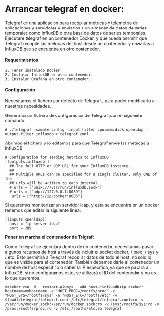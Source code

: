 # Arrancar telegraf en docker:

Telegraf es una aplicación para recopilar métricas y telemetría de aplicaciones 
y servidores y enviarlos a un almacén de datos de series temporales como InfluxDB o otra
base de datos de series temporales. 
Ejecutare telegraf en un contenedor Docker, y que pueda permitir que Telegraf recopile las 
métricas del host desde un contenedor y enviarlas a InfluxDB que se encuentra en otro contenedor.

#### Requerimientos

	1. Tener instalado Docker.
	2. Instalar InfluxDB en otro contenedor.
	3. Instalar Grafana en otro contenedor.


#### Configuración

Necesitamos el fichero por defecto de Telegraf , para poder modificarlo a nuestras necesidades.

Genermos un fichero de configuración de Telegraf ,con el siguiente comando:

```
# ./telegraf -sample-config -input-filter cpu:mem:disk:openldap -output-filter influxdb > telegraf.conf
```

Abrimos el fichero y lo editamos para que Telegraf envie las metricas a InfluxDB

```
# Configuration for sending metrics to InfluxDB
[[outputs.influxdb]]
  ## The full HTTP or UDP URL for your InfluxDB instance.
  ##
  ## Multiple URLs can be specified for a single cluster, only ONE of the
  ## urls will be written to each interval.
  # urls = ["unix:///var/run/influxdb.sock"]
  # urls = ["udp://127.0.0.1:8089"]
   urls = ["http://ip-docker:8086"]
```

Si queremos monitorizar un servidor ldap, y esta se encuentra en un docker tenemos que editar la siguiente 
linea:

```
[[inputs.openldap]]
  host = "ip-server-ldap"
  port = 389
```

**Poner en marcha el contenedor de Telgraf:**

Como Telegraf se ejecutará dentro de un contenedor, necesitamos pasar algunos recursos de host a través de 
incluir el socket docker, / proc, / sys y / etc. Esto permitirá a Telegraf recopilar datos de todo el host, 
no solo lo que es visible para el contenedor. También debemos darle al contenedor un nombre de host específico o saber la IP específica, 
ya que se pasará a InfluxDB, si no configuramos esto, se utilizará el ID del contenedor y no es lo que queremos.

```
#docker run -d --restart=always --add-host="influxdb:ip-docker" --hostname=myhostname -e "HOST_PROC=/rootfs/proc" -e "HOST_SYS=/rootfs/sys" -e "HOST_ETC=/rootfs/etc" -v $(pwd)/telegraf/telegraf.conf:/etc/telegraf/telegraf.conf:ro -v /var/run/docker.sock:/var/run/docker.sock:ro -v /sys:/rootfs/sys:ro -v /proc:/rootfs/proc:ro -v /etc:/rootfs/etc:ro telegraf
```

